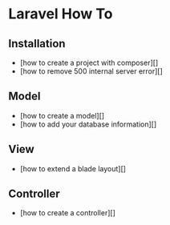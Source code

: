 # Laravel How To

## Installation
- [how to create a project with composer][]
- [how to remove 500 internal server error][]

## Model
- [how to create a model][]
- [how to add your database information][]

## View
- [how to extend a blade layout][]

## Controller
- [how to create a controller][]